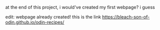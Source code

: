 at the end of this project, i would've created my first webpage? i guess

edit: webpage already created! this is the link
https://bleach-son-of-odin.github.io/odin-recipes/

<!-- how do i change this particular font? -->
